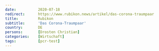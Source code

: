 ```yaml
---
date:          2020-07-18
redirect:      https://www.rubikon.news/artikel/das-corona-traumpaar
title:         Rubikon
subtitle:      'Das Corona-Traumpaar'
country:       DE
persons:       [Drosten Christian]
categories:    [Wirtschaft]
tags:          [pcr-test]
---
```

